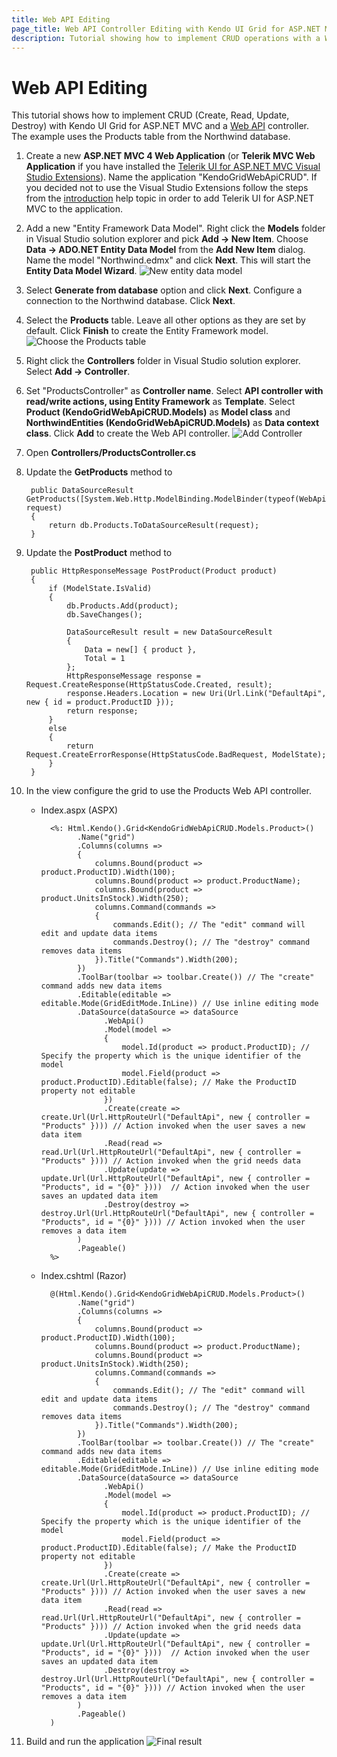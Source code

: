 ```yaml
---
title: Web API Editing
page_title: Web API Controller Editing with Kendo UI Grid for ASP.NET MVC
description: Tutorial showing how to implement CRUD operations with a Web API controller.
---
```


# Web API Editing

This tutorial shows how to implement CRUD (Create, Read, Update, Destroy) with Kendo UI Grid for ASP.NET MVC and a [Web API](http://www.asp.net/web-api) controller.
The example uses the Products table from the Northwind database.

1. Create a new **ASP.NET MVC 4 Web Application** (or **Telerik MVC Web Application** if you have installed the [Telerik UI for ASP.NET MVC Visual Studio Extensions](/using-kendo-with/aspnet-mvc/introduction#kendo-ui-for-asp.net-mvc-visual-studio-extensions)).
Name the application "KendoGridWebApiCRUD". If you decided not to use the Visual Studio Extensions follow the steps from the [introduction](/using-kendo-with/aspnet-mvc/asp-net-mvc-4) help topic in order
to add Telerik UI for ASP.NET MVC to the application.
1. Add a new "Entity Framework Data Model". Right click the **Models** folder in Visual Studio solution explorer and pick **Add -> New Item**. Choose **Data -> ADO.NET Entity Data Model** from the **Add New Item** dialog.
Name the model "Northwind.edmx" and click **Next**. This will start the **Entity Data Model Wizard**.
![New entity data model](/using-kendo-with/aspnet-mvc/helpers/grid/images/grid-entity-data-model.png)
1. Select **Generate from database** option and click **Next**. Configure a connection to the Northwind database. Click **Next**.
1. Select the **Products** table. Leave all other options as they are set by default. Click **Finish** to create the Entity Framework model.
![Choose the Products table](/using-kendo-with/aspnet-mvc/helpers/grid/images/grid-database-objects.png)
1. Right click the **Controllers** folder in Visual Studio solution explorer. Select **Add -> Controller**.
1. Set "ProductsController" as **Controller name**. Select **API controller with read/write actions, using Entity Framework** as **Template**. Select **Product (KendoGridWebApiCRUD.Models)** as **Model class** and
**NorthwindEntities (KendoGridWebApiCRUD.Models)** as **Data context class**. Click **Add** to create the Web API controller.
![Add Controller](/using-kendo-with/aspnet-mvc/helpers/grid/images/grid-api-controller.png)
1. Open **Controllers/ProductsController.cs**
1. Update the **GetProducts** method to

        public DataSourceResult GetProducts([System.Web.Http.ModelBinding.ModelBinder(typeof(WebApiDataSourceRequestModelBinder))]DataSourceRequest request)
        {
            return db.Products.ToDataSourceResult(request);
        }
1. Update the **PostProduct** method to

        public HttpResponseMessage PostProduct(Product product)
        {
            if (ModelState.IsValid)
            {
                db.Products.Add(product);
                db.SaveChanges();

                DataSourceResult result = new DataSourceResult
                {
                    Data = new[] { product },
                    Total = 1
                };
                HttpResponseMessage response = Request.CreateResponse(HttpStatusCode.Created, result);
                response.Headers.Location = new Uri(Url.Link("DefaultApi", new { id = product.ProductID }));
                return response;
            }
            else
            {
                return Request.CreateErrorResponse(HttpStatusCode.BadRequest, ModelState);
            }
        }
1.  In the view configure the grid to use the Products Web API controller.
    - Index.aspx (ASPX)

            <%: Html.Kendo().Grid<KendoGridWebApiCRUD.Models.Product>()
                  .Name("grid")
                  .Columns(columns =>
                  {
                      columns.Bound(product => product.ProductID).Width(100);
                      columns.Bound(product => product.ProductName);
                      columns.Bound(product => product.UnitsInStock).Width(250);
                      columns.Command(commands =>
                      {
                          commands.Edit(); // The "edit" command will edit and update data items
                          commands.Destroy(); // The "destroy" command removes data items
                      }).Title("Commands").Width(200);
                  })
                  .ToolBar(toolbar => toolbar.Create()) // The "create" command adds new data items
                  .Editable(editable => editable.Mode(GridEditMode.InLine)) // Use inline editing mode
                  .DataSource(dataSource => dataSource
                        .WebApi()
                        .Model(model =>
                        {
                            model.Id(product => product.ProductID); // Specify the property which is the unique identifier of the model
                            model.Field(product => product.ProductID).Editable(false); // Make the ProductID property not editable
                        })
                        .Create(create => create.Url(Url.HttpRouteUrl("DefaultApi", new { controller = "Products" }))) // Action invoked when the user saves a new data item
                        .Read(read => read.Url(Url.HttpRouteUrl("DefaultApi", new { controller = "Products" }))) // Action invoked when the grid needs data
                        .Update(update => update.Url(Url.HttpRouteUrl("DefaultApi", new { controller = "Products", id = "{0}" })))  // Action invoked when the user saves an updated data item
                        .Destroy(destroy => destroy.Url(Url.HttpRouteUrl("DefaultApi", new { controller = "Products", id = "{0}" }))) // Action invoked when the user removes a data item
                  )
                  .Pageable()
            %>
    - Index.cshtml (Razor)

            @(Html.Kendo().Grid<KendoGridWebApiCRUD.Models.Product>()
                  .Name("grid")
                  .Columns(columns =>
                  {
                      columns.Bound(product => product.ProductID).Width(100);
                      columns.Bound(product => product.ProductName);
                      columns.Bound(product => product.UnitsInStock).Width(250);
                      columns.Command(commands =>
                      {
                          commands.Edit(); // The "edit" command will edit and update data items
                          commands.Destroy(); // The "destroy" command removes data items
                      }).Title("Commands").Width(200);
                  })
                  .ToolBar(toolbar => toolbar.Create()) // The "create" command adds new data items
                  .Editable(editable => editable.Mode(GridEditMode.InLine)) // Use inline editing mode
                  .DataSource(dataSource => dataSource
                        .WebApi()
                        .Model(model =>
                        {
                            model.Id(product => product.ProductID); // Specify the property which is the unique identifier of the model
                            model.Field(product => product.ProductID).Editable(false); // Make the ProductID property not editable
                        })
                        .Create(create => create.Url(Url.HttpRouteUrl("DefaultApi", new { controller = "Products" }))) // Action invoked when the user saves a new data item
                        .Read(read => read.Url(Url.HttpRouteUrl("DefaultApi", new { controller = "Products" }))) // Action invoked when the grid needs data
                        .Update(update => update.Url(Url.HttpRouteUrl("DefaultApi", new { controller = "Products", id = "{0}" })))  // Action invoked when the user saves an updated data item
                        .Destroy(destroy => destroy.Url(Url.HttpRouteUrl("DefaultApi", new { controller = "Products", id = "{0}" }))) // Action invoked when the user removes a data item
                  )
                  .Pageable()
            )
1. Build and run the application
![Final result](/using-kendo-with/aspnet-mvc/helpers/grid/images/grid-inline-grid.png)

